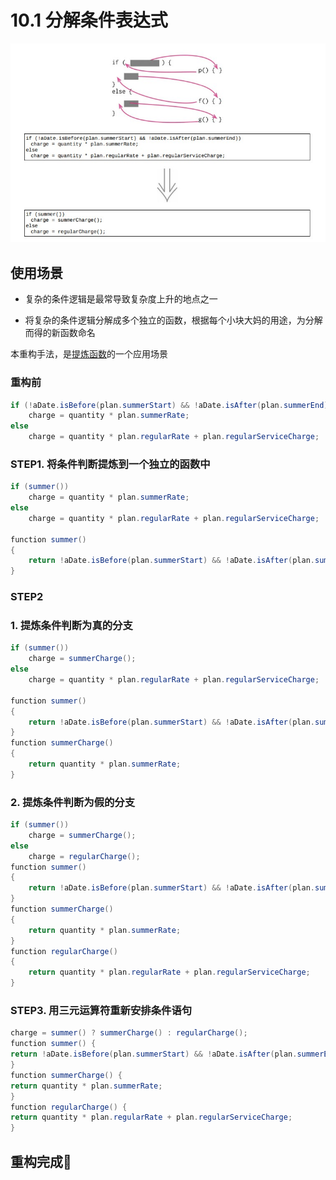 # 10.1 分解条件表达式

![](../img/10.1.jpg)

## 使用场景

- 复杂的条件逻辑是最常导致复杂度上升的地点之一

- 将复杂的条件逻辑分解成多个独立的函数，根据每个小块大妈的用途，为分解而得的新函数命名

本重构手法，是[提炼函数](../Chapter_6/6.1_extract_function.md)的一个应用场景

### 重构前

```java
if (!aDate.isBefore(plan.summerStart) && !aDate.isAfter(plan.summerEnd))
    charge = quantity * plan.summerRate;
else
    charge = quantity * plan.regularRate + plan.regularServiceCharge;
```

### STEP1. 将条件判断提炼到一个独立的函数中

```java
if (summer())
    charge = quantity * plan.summerRate;
else
    charge = quantity * plan.regularRate + plan.regularServiceCharge;

function summer()
{
    return !aDate.isBefore(plan.summerStart) && !aDate.isAfter(plan.summerEnd);
}
```

### STEP2

### 1. 提炼条件判断为真的分支

```java
if (summer())
    charge = summerCharge();
else
    charge = quantity * plan.regularRate + plan.regularServiceCharge;

function summer()
{
    return !aDate.isBefore(plan.summerStart) && !aDate.isAfter(plan.summerEnd);
}
function summerCharge()
{
    return quantity * plan.summerRate;
}
```

### 2. 提炼条件判断为假的分支

```java
if (summer())
    charge = summerCharge();
else
    charge = regularCharge();
function summer()
{
    return !aDate.isBefore(plan.summerStart) && !aDate.isAfter(plan.summerEnd);
}
function summerCharge()
{
    return quantity * plan.summerRate;
}
function regularCharge()
{
    return quantity * plan.regularRate + plan.regularServiceCharge;
}
```

### STEP3. 用三元运算符重新安排条件语句

```java
charge = summer() ? summerCharge() : regularCharge();
function summer() {
return !aDate.isBefore(plan.summerStart) && !aDate.isAfter(plan.summerEnd);
}
function summerCharge() {
return quantity * plan.summerRate;
}
function regularCharge() {
return quantity * plan.regularRate + plan.regularServiceCharge;
}
```

## 重构完成🎀
